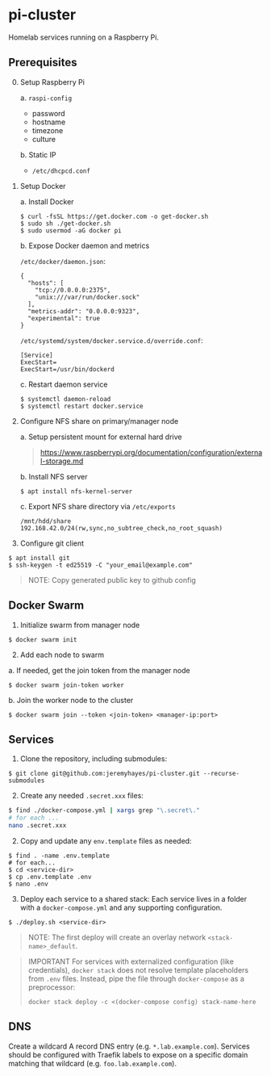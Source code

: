# pi-cluster

Homelab services running on a Raspberry Pi.

## Prerequisites

0. Setup Raspberry Pi

    a. `raspi-config`
      - password
      - hostname
      - timezone
      - culture

    b. Static IP
      - `/etc/dhcpcd.conf`


1. Setup Docker

    a. Install Docker
      ```
      $ curl -fsSL https://get.docker.com -o get-docker.sh
      $ sudo sh ./get-docker.sh
      $ sudo usermod -aG docker pi
      ```

    b. Expose Docker daemon and metrics

      `/etc/docker/daemon.json`:
      ```
      {
        "hosts": [
          "tcp://0.0.0.0:2375",
          "unix:///var/run/docker.sock"
        ],
        "metrics-addr": "0.0.0.0:9323",
        "experimental": true
      }
      ```

      `/etc/systemd/system/docker.service.d/override.conf`:
      ```
      [Service]
      ExecStart=
      ExecStart=/usr/bin/dockerd
      ```

    c. Restart daemon service
      ```
      $ systemctl daemon-reload
      $ systemctl restart docker.service
      ```

2. Configure NFS share on primary/manager node

    a. Setup persistent mount for external hard drive
    > https://www.raspberrypi.org/documentation/configuration/external-storage.md

    b. Install NFS server
    ```
    $ apt install nfs-kernel-server
    ```

    c. Export NFS share directory via `/etc/exports`
    ```
    /mnt/hdd/share  192.168.42.0/24(rw,sync,no_subtree_check,no_root_squash)
    ```

3. Configure git client
```
$ apt install git
$ ssh-keygen -t ed25519 -C "your_email@example.com"
```
> NOTE: Copy generated public key to github config


## Docker Swarm

1. Initialize swarm from manager node
```
$ docker swarm init
```

2. Add each node to swarm

  a. If needed, get the join token from the manager node
  ```
  $ docker swarm join-token worker
  ```

  b. Join the worker node to the cluster
  ```
  $ docker swarm join --token <join-token> <manager-ip:port>
  ```


## Services

1. Clone the repository, including submodules:
```
$ git clone git@github.com:jeremyhayes/pi-cluster.git --recurse-submodules
```

2. Create any needed `.secret.xxx` files:
```sh
$ find ./docker-compose.yml | xargs grep "\.secret\."
# for each ...
nano .secret.xxx
```

2. Copy and update any `env.template` files as needed:
```
$ find . -name .env.template
# for each... 
$ cd <service-dir>
$ cp .env.template .env
$ nano .env
```

3. Deploy each service to a shared stack:
Each service lives in a folder with a `docker-compose.yml` and any supporting configuration.
```
$ ./deploy.sh <service-dir>
```
> NOTE: The first deploy will create an overlay network `<stack-name>_default`.

> IMPORTANT
> For services with externalized configuration (like credentials), `docker stack` does not resolve template placeholders from `.env` files. Instead, pipe the file through `docker-compose` as a preprocessor:
> ```
> docker stack deploy -c <(docker-compose config) stack-name-here
> ```


## DNS

Create a wildcard A record DNS entry (e.g. `*.lab.example.com`). Services should be configured with Traefik labels to expose on a specific domain matching that wildcard (e.g. `foo.lab.example.com`).
